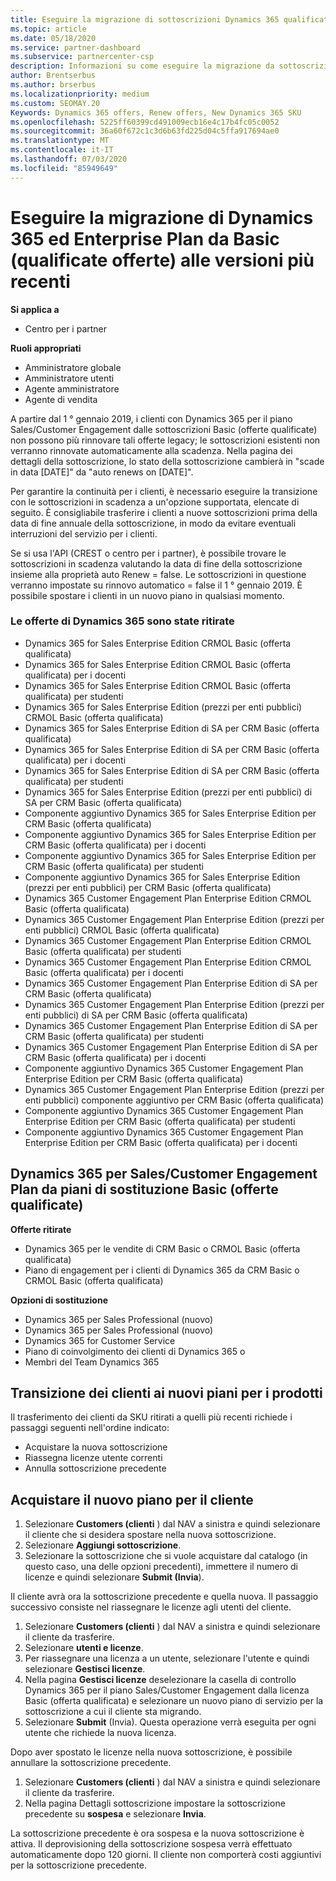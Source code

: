 ```yaml
---
title: Eseguire la migrazione di sottoscrizioni Dynamics 365 qualificate
ms.topic: article
ms.date: 05/18/2020
ms.service: partner-dashboard
ms.subservice: partnercenter-csp
description: Informazioni su come eseguire la migrazione da sottoscrizioni di base dinamiche 365 qualificate a una nuova sottoscrizione prima della scadenza delle sottoscrizioni esistenti.
author: Brentserbus
ms.author: brserbus
ms.localizationpriority: medium
ms.custom: SEOMAY.20
Keywords: Dynamics 365 offers, Renew offers, New Dynamics 365 SKU
ms.openlocfilehash: 5225ff60399cd491009ecb16e4c17b4fc05c0052
ms.sourcegitcommit: 36a60f672c1c3d6b63fd225d04c5ffa917694ae0
ms.translationtype: MT
ms.contentlocale: it-IT
ms.lasthandoff: 07/03/2020
ms.locfileid: "85949649"
---
```

# <a name="migrate-dynamics-365-and-customer-engagement-plan-from-basic-qualified-offers-to-newer-versions"></a>Eseguire la migrazione di Dynamics 365 ed Enterprise Plan da Basic (qualificate offerte) alle versioni più recenti

**Si applica a**

-  Centro per i partner

**Ruoli appropriati**
-   Amministratore globale
-   Amministratore utenti
-   Agente amministratore
-   Agente di vendita

A partire dal 1 ° gennaio 2019, i clienti con Dynamics 365 per il piano Sales/Customer Engagement dalle sottoscrizioni Basic (offerte qualificate) non possono più rinnovare tali offerte legacy; le sottoscrizioni esistenti non verranno rinnovate automaticamente alla scadenza. Nella pagina dei dettagli della sottoscrizione, lo stato della sottoscrizione cambierà in "scade in data [DATE]" da "auto renews on [DATE]". 

Per garantire la continuità per i clienti, è necessario eseguire la transizione con le sottoscrizioni in scadenza a un'opzione supportata, elencate di seguito. È consigliabile trasferire i clienti a nuove sottoscrizioni prima della data di fine annuale della sottoscrizione, in modo da evitare eventuali interruzioni del servizio per i clienti.

Se si usa l'API (CREST o centro per i partner), è possibile trovare le sottoscrizioni in scadenza valutando la data di fine della sottoscrizione insieme alla proprietà auto Renew = false. Le sottoscrizioni in questione verranno impostate su rinnovo automatico = false il 1 ° gennaio 2019. È possibile spostare i clienti in un nuovo piano in qualsiasi momento. 

### <a name="the-dynamics-365-offers-being-retired"></a>Le offerte di Dynamics 365 sono state ritirate

- Dynamics 365 for Sales Enterprise Edition CRMOL Basic (offerta qualificata)
- Dynamics 365 for Sales Enterprise Edition CRMOL Basic (offerta qualificata) per i docenti
- Dynamics 365 for Sales Enterprise Edition CRMOL Basic (offerta qualificata) per studenti
- Dynamics 365 for Sales Enterprise Edition (prezzi per enti pubblici) CRMOL Basic (offerta qualificata)
- Dynamics 365 for Sales Enterprise Edition di SA per CRM Basic (offerta qualificata)
- Dynamics 365 for Sales Enterprise Edition di SA per CRM Basic (offerta qualificata) per i docenti
- Dynamics 365 for Sales Enterprise Edition di SA per CRM Basic (offerta qualificata) per studenti
- Dynamics 365 for Sales Enterprise Edition (prezzi per enti pubblici) di SA per CRM Basic (offerta qualificata)
- Componente aggiuntivo Dynamics 365 for Sales Enterprise Edition per CRM Basic (offerta qualificata)
- Componente aggiuntivo Dynamics 365 for Sales Enterprise Edition per CRM Basic (offerta qualificata) per i docenti
- Componente aggiuntivo Dynamics 365 for Sales Enterprise Edition per CRM Basic (offerta qualificata) per studenti
- Componente aggiuntivo Dynamics 365 for Sales Enterprise Edition (prezzi per enti pubblici) per CRM Basic (offerta qualificata)
- Dynamics 365 Customer Engagement Plan Enterprise Edition CRMOL Basic (offerta qualificata)
- Dynamics 365 Customer Engagement Plan Enterprise Edition (prezzi per enti pubblici) CRMOL Basic (offerta qualificata)
- Dynamics 365 Customer Engagement Plan Enterprise Edition CRMOL Basic (offerta qualificata) per studenti
- Dynamics 365 Customer Engagement Plan Enterprise Edition CRMOL Basic (offerta qualificata) per i docenti
- Dynamics 365 Customer Engagement Plan Enterprise Edition di SA per CRM Basic (offerta qualificata)
- Dynamics 365 Customer Engagement Plan Enterprise Edition (prezzi per enti pubblici) di SA per CRM Basic (offerta qualificata)
- Dynamics 365 Customer Engagement Plan Enterprise Edition di SA per CRM Basic (offerta qualificata) per studenti
- Dynamics 365 Customer Engagement Plan Enterprise Edition di SA per CRM Basic (offerta qualificata) per i docenti
- Componente aggiuntivo Dynamics 365 Customer Engagement Plan Enterprise Edition per CRM Basic (offerta qualificata)
- Dynamics 365 Customer Engagement Plan Enterprise Edition (prezzi per enti pubblici) componente aggiuntivo per CRM Basic (offerta qualificata)
- Componente aggiuntivo Dynamics 365 Customer Engagement Plan Enterprise Edition per CRM Basic (offerta qualificata) per studenti
- Componente aggiuntivo Dynamics 365 Customer Engagement Plan Enterprise Edition per CRM Basic (offerta qualificata) per i docenti



## <a name="dynamics-365-for-sales-customer-engagement-plan-from-basic-qualified-offers-replacement-plans"></a>Dynamics 365 per Sales/Customer Engagement Plan da piani di sostituzione Basic (offerte qualificate)

**Offerte ritirate**   

- Dynamics 365 per le vendite di CRM Basic o CRMOL Basic (offerta qualificata)
- Piano di engagement per i clienti di Dynamics 365 da CRM Basic o CRMOL Basic (offerta qualificata)

**Opzioni di sostituzione**
- Dynamics 365 per Sales Professional (nuovo)
- Dynamics 365 per Sales Professional (nuovo)
- Dynamics 365 for Customer Service
- Piano di coinvolgimento dei clienti di Dynamics 365 o
- Membri del Team Dynamics 365



## <a name="transition-customers-to-new-product-plans"></a>Transizione dei clienti ai nuovi piani per i prodotti

Il trasferimento dei clienti da SKU ritirati a quelli più recenti richiede i passaggi seguenti nell'ordine indicato:

- Acquistare la nuova sottoscrizione
- Riassegna licenze utente correnti
- Annulla sottoscrizione precedente

## <a name="purchase-the-new-plan-for-your-customer"></a>Acquistare il nuovo piano per il cliente

1. Selezionare **Customers (clienti** ) dal NAV a sinistra e quindi selezionare il cliente che si desidera spostare nella nuova sottoscrizione.
2. Selezionare **Aggiungi sottoscrizione**.
3. Selezionare la sottoscrizione che si vuole acquistare dal catalogo (in questo caso, una delle opzioni precedenti), immettere il numero di licenze e quindi selezionare **Submit (Invia**). 

Il cliente avrà ora la sottoscrizione precedente e quella nuova. Il passaggio successivo consiste nel riassegnare le licenze agli utenti del cliente.

1. Selezionare **Customers (clienti** ) dal NAV a sinistra e quindi selezionare il cliente da trasferire.
2. Selezionare **utenti e licenze**.
3. Per riassegnare una licenza a un utente, selezionare l'utente e quindi selezionare **Gestisci licenze**. 
4. Nella pagina **Gestisci licenze** deselezionare la casella di controllo Dynamics 365 per il piano Sales/Customer Engagement dalla licenza Basic (offerta qualificata) e selezionare un nuovo piano di servizio per la sottoscrizione a cui il cliente sta migrando. 
5. Selezionare **Submit** (Invia). Questa operazione verrà eseguita per ogni utente che richiede la nuova licenza. 

Dopo aver spostato le licenze nella nuova sottoscrizione, è possibile annullare la sottoscrizione precedente. 

1. Selezionare **Customers (clienti** ) dal NAV a sinistra e quindi selezionare il cliente da trasferire.
2. Nella pagina Dettagli sottoscrizione impostare la sottoscrizione precedente su **sospesa** e selezionare **Invia**.

La sottoscrizione precedente è ora sospesa e la nuova sottoscrizione è attiva. Il deprovisioning della sottoscrizione sospesa verrà effettuato automaticamente dopo 120 giorni. Il cliente non comporterà costi aggiuntivi per la sottoscrizione precedente.
 

 



